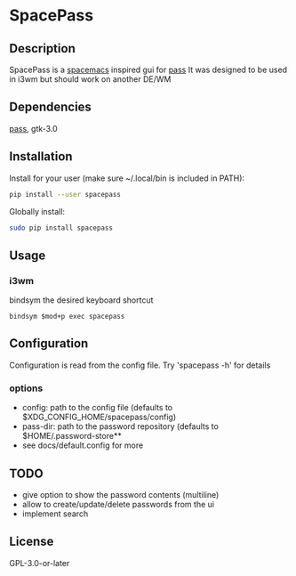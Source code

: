 # SpacePass

## Description
SpacePass is a [spacemacs](http://spacemacs.org) inspired gui for [pass](https://www.passwordstore.org) 
It was designed to be used in i3wm but should work on another DE/WM

## Dependencies
[pass](https://www.passwordstore.org), gtk-3.0

## Installation

Install for your user (make sure ~/.local/bin is included in PATH):
```bash
pip install --user spacepass
```

Globally install:
```bash
sudo pip install spacepass
```

## Usage
### i3wm
bindsym the desired keyboard shortcut
```
bindsym $mod+p exec spacepass
```

## Configuration
Configuration is read from the config file.
Try 'spacepass -h' for details

### options
  * config: path to the config file (defaults to $XDG_CONFIG_HOME/spacepass/config)
  * pass-dir: path to the password repository (defaults to $HOME/.password-store**
  * see docs/default.config for more

## TODO
  * give option to show the password contents (multiline)
  * allow to create/update/delete passwords from the ui
  * implement search


## License
GPL-3.0-or-later 
